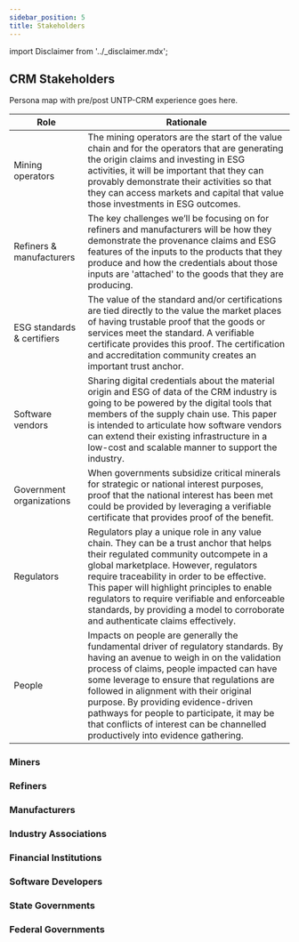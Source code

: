 ```yaml
---
sidebar_position: 5
title: Stakeholders
---
```


import Disclaimer from '../\_disclaimer.mdx';

<Disclaimer />

## CRM Stakeholders

Persona map with pre/post UNTP-CRM experience goes here.

Role | Rationale
--|--
Mining operators | The mining operators are the start of the value chain and for the operators that are generating the origin claims and investing in ESG activities, it will be important that they can provably demonstrate their activities so that they can access markets and capital that value those investments in ESG outcomes. 
Refiners & manufacturers | The key challenges we’ll be focusing on for refiners and manufacturers will be how they demonstrate the provenance claims and ESG features of the inputs to the products that they produce and how the credentials about those inputs are 'attached' to the goods that they are producing.
ESG standards & certifiers | The value of the standard and/or certifications are tied directly to the value the market places of having trustable proof that the goods or services meet the standard.  A verifiable certificate provides this proof.  The certification and accreditation community creates an important trust anchor.
Software vendors | Sharing digital credentials about the material origin and ESG of data of the CRM industry is going to be powered by the digital tools that members of the supply chain use.  This paper is intended to articulate how software vendors can extend their existing infrastructure in a low-cost and scalable manner to support the industry.
Government organizations | When governments subsidize critical minerals for strategic or national interest purposes, proof that the national interest has been met could be provided by leveraging a verifiable certificate that provides proof of the benefit.
Regulators | Regulators play a unique role in any value chain.  They can be a trust anchor that helps their regulated community outcompete in a global marketplace. However, regulators require traceability in order to be effective. This paper will highlight principles to enable regulators to require verifiable and enforceable standards, by providing a model to corroborate and authenticate claims effectively.
People | Impacts on people are generally the fundamental driver of regulatory standards. By having an avenue to weigh in on the validation process of claims, people impacted can have some leverage to ensure that regulations are followed in alignment with their original purpose.  By providing evidence-driven pathways for people to participate, it may be that conflicts of interest can be channelled productively into evidence gathering.

### Miners


### Refiners


### Manufacturers


### Industry Associations


### Financial Institutions


### Software Developers


### State Governments


### Federal Governments




